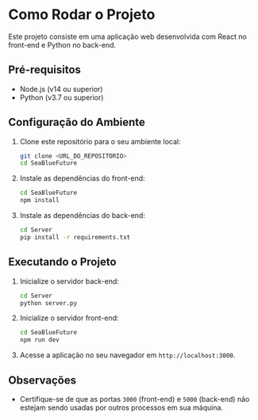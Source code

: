 # Como Rodar o Projeto

Este projeto consiste em uma aplicação web desenvolvida com React no front-end e Python no back-end.

## Pré-requisitos

- Node.js (v14 ou superior)
- Python (v3.7 ou superior)

## Configuração do Ambiente

1. Clone este repositório para o seu ambiente local:

    ```bash
    git clone <URL_DO_REPOSITORIO>
    cd SeaBlueFuture
    ```

2. Instale as dependências do front-end:

    ```bash
    cd SeaBlueFuture
    npm install
    ```

3. Instale as dependências do back-end:

    ```bash
    cd Server
    pip install -r requirements.txt
    ```

## Executando o Projeto

1. Inicialize o servidor back-end:

    ```bash
    cd Server
    python server.py
    ```

2. Inicialize o servidor front-end:

    ```bash
    cd SeaBlueFuture
    npm run dev
    ```

3. Acesse a aplicação no seu navegador em `http://localhost:3000`.

## Observações

- Certifique-se de que as portas `3000` (front-end) e `5000` (back-end) não estejam sendo usadas por outros processos em sua máquina.

